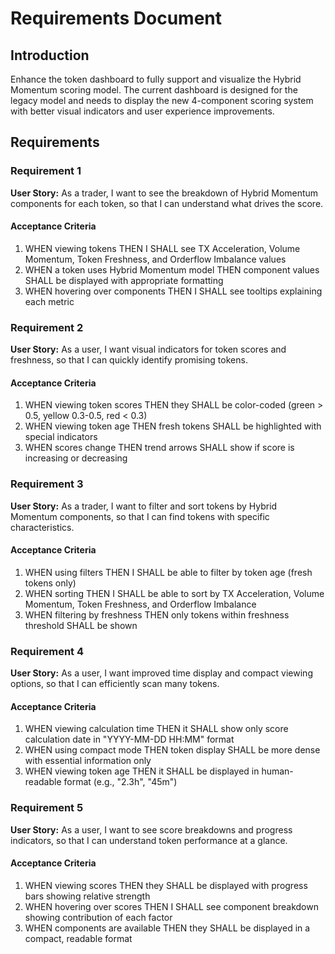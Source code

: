 # Requirements Document

## Introduction

Enhance the token dashboard to fully support and visualize the Hybrid Momentum scoring model. The current dashboard is designed for the legacy model and needs to display the new 4-component scoring system with better visual indicators and user experience improvements.

## Requirements

### Requirement 1

**User Story:** As a trader, I want to see the breakdown of Hybrid Momentum components for each token, so that I can understand what drives the score.

#### Acceptance Criteria

1. WHEN viewing tokens THEN I SHALL see TX Acceleration, Volume Momentum, Token Freshness, and Orderflow Imbalance values
2. WHEN a token uses Hybrid Momentum model THEN component values SHALL be displayed with appropriate formatting
3. WHEN hovering over components THEN I SHALL see tooltips explaining each metric

### Requirement 2

**User Story:** As a user, I want visual indicators for token scores and freshness, so that I can quickly identify promising tokens.

#### Acceptance Criteria

1. WHEN viewing token scores THEN they SHALL be color-coded (green > 0.5, yellow 0.3-0.5, red < 0.3)
2. WHEN viewing token age THEN fresh tokens SHALL be highlighted with special indicators
3. WHEN scores change THEN trend arrows SHALL show if score is increasing or decreasing

### Requirement 3

**User Story:** As a trader, I want to filter and sort tokens by Hybrid Momentum components, so that I can find tokens with specific characteristics.

#### Acceptance Criteria

1. WHEN using filters THEN I SHALL be able to filter by token age (fresh tokens only)
2. WHEN sorting THEN I SHALL be able to sort by TX Acceleration, Volume Momentum, Token Freshness, and Orderflow Imbalance
3. WHEN filtering by freshness THEN only tokens within freshness threshold SHALL be shown

### Requirement 4

**User Story:** As a user, I want improved time display and compact viewing options, so that I can efficiently scan many tokens.

#### Acceptance Criteria

1. WHEN viewing calculation time THEN it SHALL show only score calculation date in "YYYY-MM-DD HH:MM" format
2. WHEN using compact mode THEN token display SHALL be more dense with essential information only
3. WHEN viewing token age THEN it SHALL be displayed in human-readable format (e.g., "2.3h", "45m")

### Requirement 5

**User Story:** As a user, I want to see score breakdowns and progress indicators, so that I can understand token performance at a glance.

#### Acceptance Criteria

1. WHEN viewing scores THEN they SHALL be displayed with progress bars showing relative strength
2. WHEN hovering over scores THEN I SHALL see component breakdown showing contribution of each factor
3. WHEN components are available THEN they SHALL be displayed in a compact, readable format